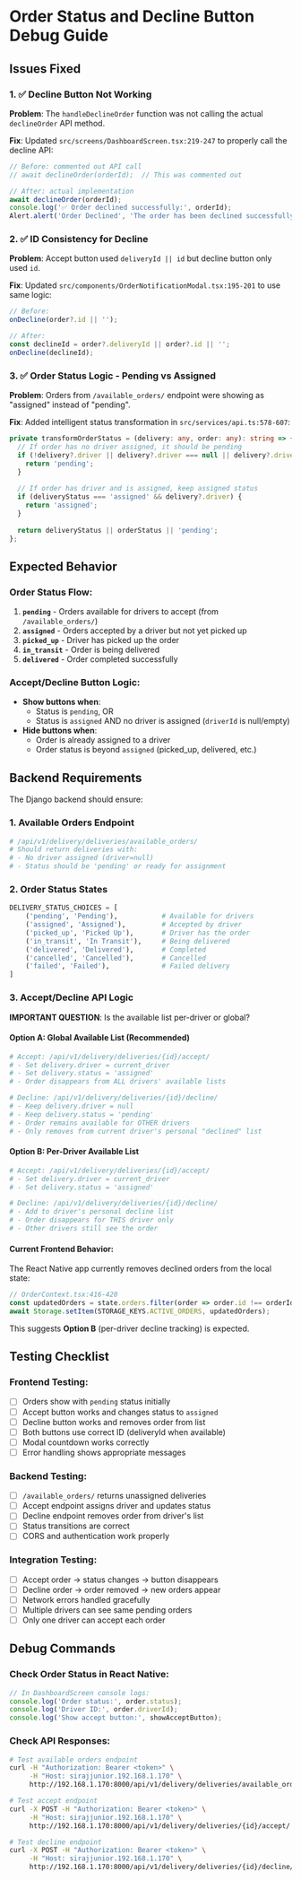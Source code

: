 # Order Status and Decline Button Debug Guide

## Issues Fixed

### 1. ✅ Decline Button Not Working
**Problem**: The `handleDeclineOrder` function was not calling the actual `declineOrder` API method.

**Fix**: Updated `src/screens/DashboardScreen.tsx:219-247` to properly call the decline API:
```typescript
// Before: commented out API call
// await declineOrder(orderId);  // This was commented out

// After: actual implementation
await declineOrder(orderId);
console.log('✅ Order declined successfully:', orderId);
Alert.alert('Order Declined', 'The order has been declined successfully.');
```

### 2. ✅ ID Consistency for Decline
**Problem**: Accept button used `deliveryId || id` but decline button only used `id`.

**Fix**: Updated `src/components/OrderNotificationModal.tsx:195-201` to use same logic:
```typescript
// Before: 
onDecline(order?.id || '');

// After: 
const declineId = order?.deliveryId || order?.id || '';
onDecline(declineId);
```

### 3. ✅ Order Status Logic - Pending vs Assigned
**Problem**: Orders from `/available_orders/` endpoint were showing as "assigned" instead of "pending".

**Fix**: Added intelligent status transformation in `src/services/api.ts:578-607`:
```typescript
private transformOrderStatus = (delivery: any, order: any): string => {
  // If order has no driver assigned, it should be pending
  if (!delivery?.driver || delivery?.driver === null || delivery?.driver === '') {
    return 'pending';
  }
  
  // If order has driver and is assigned, keep assigned status
  if (deliveryStatus === 'assigned' && delivery?.driver) {
    return 'assigned';
  }
  
  return deliveryStatus || orderStatus || 'pending';
};
```

## Expected Behavior

### Order Status Flow:
1. **`pending`** - Orders available for drivers to accept (from `/available_orders/`)
2. **`assigned`** - Orders accepted by a driver but not yet picked up
3. **`picked_up`** - Driver has picked up the order
4. **`in_transit`** - Order is being delivered
5. **`delivered`** - Order completed successfully

### Accept/Decline Button Logic:
- **Show buttons when**: 
  - Status is `pending`, OR
  - Status is `assigned` AND no driver is assigned (`driverId` is null/empty)
- **Hide buttons when**: 
  - Order is already assigned to a driver
  - Order status is beyond `assigned` (picked_up, delivered, etc.)

## Backend Requirements

The Django backend should ensure:

### 1. Available Orders Endpoint
```python
# /api/v1/delivery/deliveries/available_orders/
# Should return deliveries with:
# - No driver assigned (driver=null)
# - Status should be 'pending' or ready for assignment
```

### 2. Order Status States
```python
DELIVERY_STATUS_CHOICES = [
    ('pending', 'Pending'),           # Available for drivers
    ('assigned', 'Assigned'),         # Accepted by driver
    ('picked_up', 'Picked Up'),       # Driver has the order
    ('in_transit', 'In Transit'),     # Being delivered
    ('delivered', 'Delivered'),       # Completed
    ('cancelled', 'Cancelled'),       # Cancelled
    ('failed', 'Failed'),             # Failed delivery
]
```

### 3. Accept/Decline API Logic

**IMPORTANT QUESTION**: Is the available list per-driver or global?

#### Option A: Global Available List (Recommended)
```python
# Accept: /api/v1/delivery/deliveries/{id}/accept/
# - Set delivery.driver = current_driver
# - Set delivery.status = 'assigned'
# - Order disappears from ALL drivers' available lists

# Decline: /api/v1/delivery/deliveries/{id}/decline/
# - Keep delivery.driver = null
# - Keep delivery.status = 'pending' 
# - Order remains available for OTHER drivers
# - Only removes from current driver's personal "declined" list
```

#### Option B: Per-Driver Available List
```python
# Accept: /api/v1/delivery/deliveries/{id}/accept/
# - Set delivery.driver = current_driver
# - Set delivery.status = 'assigned'

# Decline: /api/v1/delivery/deliveries/{id}/decline/
# - Add to driver's personal decline list
# - Order disappears for THIS driver only
# - Other drivers still see the order
```

#### Current Frontend Behavior:
The React Native app currently removes declined orders from the local state:
```typescript
// OrderContext.tsx:416-420
const updatedOrders = state.orders.filter(order => order.id !== orderId);
await Storage.setItem(STORAGE_KEYS.ACTIVE_ORDERS, updatedOrders);
```

This suggests **Option B** (per-driver decline tracking) is expected.

## Testing Checklist

### Frontend Testing:
- [ ] Orders show with `pending` status initially
- [ ] Accept button works and changes status to `assigned`
- [ ] Decline button works and removes order from list
- [ ] Both buttons use correct ID (deliveryId when available)
- [ ] Modal countdown works correctly
- [ ] Error handling shows appropriate messages

### Backend Testing:
- [ ] `/available_orders/` returns unassigned deliveries
- [ ] Accept endpoint assigns driver and updates status
- [ ] Decline endpoint removes order from driver's list
- [ ] Status transitions are correct
- [ ] CORS and authentication work properly

### Integration Testing:
- [ ] Accept order → status changes → button disappears
- [ ] Decline order → order removed → new orders appear
- [ ] Network errors handled gracefully
- [ ] Multiple drivers can see same pending orders
- [ ] Only one driver can accept each order

## Debug Commands

### Check Order Status in React Native:
```javascript
// In DashboardScreen console logs:
console.log('Order status:', order.status);
console.log('Driver ID:', order.driverId);
console.log('Show accept button:', showAcceptButton);
```

### Check API Responses:
```bash
# Test available orders endpoint
curl -H "Authorization: Bearer <token>" \
     -H "Host: sirajjunior.192.168.1.170" \
     http://192.168.1.170:8000/api/v1/delivery/deliveries/available_orders/

# Test accept endpoint  
curl -X POST -H "Authorization: Bearer <token>" \
     -H "Host: sirajjunior.192.168.1.170" \
     http://192.168.1.170:8000/api/v1/delivery/deliveries/{id}/accept/

# Test decline endpoint
curl -X POST -H "Authorization: Bearer <token>" \
     -H "Host: sirajjunior.192.168.1.170" \
     http://192.168.1.170:8000/api/v1/delivery/deliveries/{id}/decline/
```